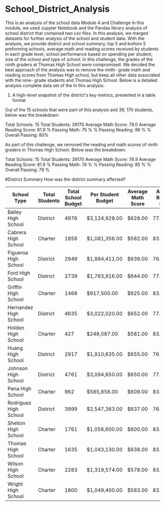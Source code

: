 # School_District_Analysis
This is an analysis of the school data
Module 4 and Challenge
In this module, we used Jupyter Notebook and the Pandas library analysis of school district that contained two csv files. In this analysis, we merged datasets for further analysis of the school and student data. With the analysis, we provide district and school summary, top 5 and bottom 5 preforming schools, average math and reading scores received by students in each grade level, school performance based on spending per student, size of the school and type of school. 
In this challenge, the grades of the ninth graders at Thomas High School were compromised. We decided the best approach of the analysis was to remove the ninth- grade math and reading scores from Thomas High school, but keep all other data associated with the nine- grade students and Thomas High School. 
Below is a detailed analysis complete data set of the In this analysis:

1)	A high-level snapshot of the district's key metrics, presented in a table format
 
Out of the 15 schools that were part of this analysis and 39, 170 students, below was the breakdown:

Total Schools: 15
Total Students: 39170
Average Math Score: 79.0
Average Reading Score: 81.9
% Passing Math: 75 %
% Passing Reading: 86 %
% Overall Passing: 80%

As part of this challenge, we removed the reading and math scores of ninth graders in Thomas High School. Below was the breakdown:

Total Schools: 15
Total Students: 39170
Average Math Score: 78.9
Average Reading Score: 81.9
% Passing Math: 74 %
% Passing Reading: 85 %
% Overall Passing: 79 %

#District Summary 
How was the district summary affected? 

| School Type           | Total Students | Total School Budget | Per Student Budget | Average Math Score | Average Reading Score | % Passing Math | % Passing Reading | % Overall Passing |           |
|-----------------------|----------------|---------------------|--------------------|--------------------|-----------------------|----------------|-------------------|-------------------|-----------|
| Bailey High School    | District       | 4976                | $3,124,928.00      | $628.00            | 77.048432             | 81.033963      | 66.680064         | 81.933280         | 74.306672 |
| Cabrera High School   | Charter        | 1858                | $1,081,356.00      | $582.00            | 83.061895             | 83.975780      | 94.133477         | 97.039828         | 95.586652 |
| Figueroa High School  | District       | 2949                | $1,884,411.00      | $639.00            | 76.711767             | 81.158020      | 65.988471         | 80.739234         | 73.363852 |
| Ford High School      | District       | 2739                | $1,763,916.00      | $644.00            | 77.102592             | 80.746258      | 68.309602         | 79.299014         | 73.804308 |
| Griffin High School   | Charter        | 1468                | $917,500.00        | $625.00            | 83.351499             | 83.816757      | 93.392371         | 97.138965         | 95.265668 |
| Hernandez High School | District       | 4635                | $3,022,020.00      | $652.00            | 77.289752             | 80.934412      | 66.752967         | 80.862999         | 73.807983 |
| Holden High School    | Charter        | 427                 | $248,087.00        | $581.00            | 83.803279             | 83.814988      | 92.505855         | 96.252927         | 94.379391 |
| Huang High School     | District       | 2917                | $1,910,635.00      | $655.00            | 76.629414             | 81.182722      | 65.683922         | 81.316421         | 73.500171 |
| Johnson High School   | District       | 4761                | $3,094,650.00      | $650.00            | 77.072464             | 80.966394      | 66.057551         | 81.222432         | 73.639992 |
| Pena High School      | Charter        | 962                 | $585,858.00        | $609.00            | 83.839917             | 84.044699      | 94.594595         | 95.945946         | 95.270270 |
| Rodriguez High School | District       | 3999                | $2,547,363.00      | $637.00            | 76.842711             | 80.744686      | 66.366592         | 80.220055         | 73.293323 |
| Shelton High School   | Charter        | 1761                | $1,056,600.00      | $600.00            | 83.359455             | 83.725724      | 93.867121         | 95.854628         | 94.860875 |
| Thomas High School    | Charter        | 1635                | $1,043,130.00      | $638.00            | 83.418349             | 83.848930      | 93.272171         | 97.308869         | 95.290520 |
| Wilson High School    | Charter        | 2283                | $1,319,574.00      | $578.00            | 83.274201             | 83.989488      | 93.867718         | 96.539641         | 95.203679 |
| Wright High School    | Charter        | 1800                | $1,049,400.00      | $583.00            | 83.682222             | 83.955000      | 93.333333         | 96.611111         | 94.972222 |
